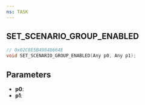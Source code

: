 ```yaml
---
ns: TASK
---
```

## SET_SCENARIO_GROUP_ENABLED

```c
// 0x02C8E5B49848664E
void SET_SCENARIO_GROUP_ENABLED(Any p0, Any p1);
```

## Parameters
* **p0**:
* **p1**:
